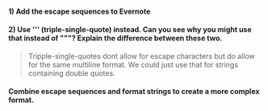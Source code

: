 #### 1)  Add the escape sequences to Evernote

#### 2) Use ''' (triple-single-quote) instead. Can you see why you might use that instead of """? Explain the difference between these two.
> Tripple-single-quotes dont allow for escape characters but do allow for the same multiline format.
We could just use that for strings containing double quotes. 
#### Combine escape sequences and format strings to create a more complex format.


